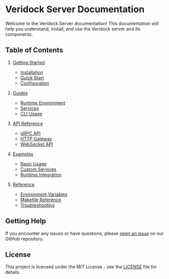 # Veridock Server Documentation

Welcome to the Veridock Server documentation! This documentation will help you understand, install, and use the Veridock server and its components.

## Table of Contents

1. [Getting Started](./getting-started/README.md)
   - [Installation](./getting-started/installation.md)
   - [Quick Start](./getting-started/quick-start.md)
   - [Configuration](./getting-started/configuration.md)

2. [Guides](./guides/README.md)
   - [Runtime Environment](./guides/runtime.md)
   - [Services](./guides/services.md)
   - [CLI Usage](./guides/cli.md)

3. [API Reference](./api/README.md)
   - [gRPC API](./api/grpc.md)
   - [HTTP Gateway](./api/http-gateway.md)
   - [WebSocket API](./api/websocket.md)

4. [Examples](./examples/README.md)
   - [Basic Usage](./examples/basic-usage.md)
   - [Custom Services](./examples/custom-services.md)
   - [Runtime Integration](./examples/runtime-integration.md)

5. [Reference](./reference/README.md)
   - [Environment Variables](./reference/env-vars.md)
   - [Makefile Reference](./reference/makefile.md)
   - [Troubleshooting](./reference/troubleshooting.md)

## Getting Help

If you encounter any issues or have questions, please [open an issue](https://github.com/veridock/server/issues) on our GitHub repository.

## License

This project is licensed under the MIT License - see the [LICENSE](LICENSE) file for details.
